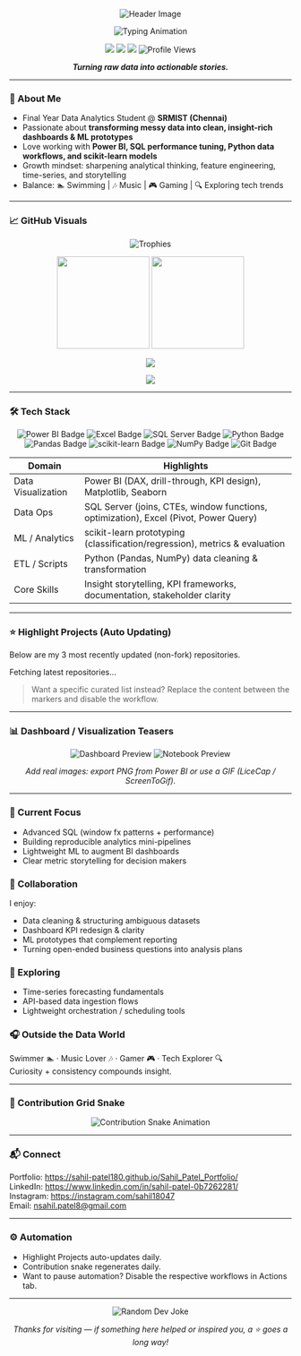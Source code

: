 <!-- Profile README for: Sahil-Patel180 -->

<p align="center">
  <img src="https://capsule-render.vercel.app/api?type=wave&color=0:0f2027,100:203a43&height=240&section=header&text=Sahil%20Patel&fontColor=ffffff&fontSize=60&animation=fadeIn&desc=Data%20Analytics%20%7C%20Dashboards%20%26%20ML%20Prototyping&descAlignY=65&descSize=18" alt="Header Image">
</p>

<p align="center">
  <img src="https://readme-typing-svg.demolab.com?font=Fira+Code&pause=1400&color=00D8FF&center=true&vCenter=true&width=720&lines=Turning+raw+data+into+actionable+stories;Power+BI+%7C+SQL+%7C+Python+%7C+ML;Final+Year+Data+Analytics+Student+at+SRMIST;Curiosity+Driven+Problem+Solver" alt="Typing Animation">
</p>

<p align="center">
  <a href="https://sahil-patel180.github.io/Sahil_Patel_Portfolio/"><img src="https://img.shields.io/badge/Portfolio-111111?style=for-the-badge&logo=About.me&logoColor=white" /></a>
  <a href="https://www.linkedin.com/in/sahil-patel-0b7262281/"><img src="https://img.shields.io/badge/LinkedIn-0A66C2?style=for-the-badge&logo=linkedin&logoColor=white" /></a>
  <a href="https://instagram.com/sahil18047"><img src="https://img.shields.io/badge/Instagram-E4405F?style=for-the-badge&logo=instagram&logoColor=white" /></a>
  <img src="https://komarev.com/ghpvc/?username=Sahil-Patel180&style=for-the-badge&color=0A66C2" alt="Profile Views">
</p>

<p align="center">
  <em><strong>Turning raw data into actionable stories.</strong></em>
</p>

---

### 🧭 About Me
- Final Year Data Analytics Student @ **SRMIST (Chennai)**  
- Passionate about **transforming messy data into clean, insight-rich dashboards & ML prototypes**  
- Love working with **Power BI, SQL performance tuning, Python data workflows, and scikit-learn models**  
- Growth mindset: sharpening analytical thinking, feature engineering, time-series, and storytelling  
- Balance: 🏊 Swimming | 🎶 Music | 🎮 Gaming | 🔍 Exploring tech trends

---

### 📈 GitHub Visuals
<p align="center">
  <img src="https://github-profile-trophy.ryo-ma.dev/?username=Sahil-Patel180&theme=tokyonight&margin-w=15&margin-h=15&no-frame=true" alt="Trophies" />
</p>

<p align="center">
  <img height="165" src="https://github-readme-stats.vercel.app/api?username=Sahil-Patel180&show_icons=true&theme=tokyonight" />
  <img height="165" src="https://github-readme-stats.vercel.app/api/top-langs/?username=Sahil-Patel180&layout=compact&theme=tokyonight" />
</p>

<p align="center">
  <img src="https://streak-stats.demolab.com?user=Sahil-Patel180&theme=tokyonight&hide_border=true" />
</p>

<p align="center">
  <img src="https://github-readme-activity-graph.vercel.app/graph?username=Sahil-Patel180&theme=react-dark&hide_border=true&area=true" />
</p>


---

### 🛠 Tech Stack
<p align="center">
  <img src="https://img.shields.io/badge/Power%20BI-F2C811?style=for-the-badge&logo=powerbi&logoColor=000" alt="Power BI Badge"/>
  <img src="https://img.shields.io/badge/Excel-217346?style=for-the-badge&logo=microsoftexcel&logoColor=white" alt="Excel Badge"/>
  <img src="https://img.shields.io/badge/SQL%20Server-CC2927?style=for-the-badge&logo=microsoftsqlserver&logoColor=white" alt="SQL Server Badge"/>
  <img src="https://img.shields.io/badge/Python-3776AB?style=for-the-badge&logo=python&logoColor=white" alt="Python Badge"/>
  <img src="https://img.shields.io/badge/Pandas-150458?style=for-the-badge&logo=pandas&logoColor=white" alt="Pandas Badge"/>
  <img src="https://img.shields.io/badge/scikit--learn-F7931E?style=for-the-badge&logo=scikitlearn&logoColor=white" alt="scikit-learn Badge"/>
  <img src="https://img.shields.io/badge/NumPy-013243?style=for-the-badge&logo=numpy&logoColor=white" alt="NumPy Badge"/>
  <img src="https://img.shields.io/badge/Git-F05032?style=for-the-badge&logo=git&logoColor=white" alt="Git Badge"/>
</p>

| Domain | Highlights |
|--------|------------|
| Data Visualization | Power BI (DAX, drill-through, KPI design), Matplotlib, Seaborn |
| Data Ops | SQL Server (joins, CTEs, window functions, optimization), Excel (Pivot, Power Query) |
| ML / Analytics | scikit-learn prototyping (classification/regression), metrics & evaluation |
| ETL / Scripts | Python (Pandas, NumPy) data cleaning & transformation |
| Core Skills | Insight storytelling, KPI frameworks, documentation, stakeholder clarity |

---

### ⭐ Highlight Projects (Auto Updating)
Below are my 3 most recently updated (non-fork) repositories.

<!-- AUTO-PROJECT-START -->
<!-- This section is auto-updated by .github/workflows/auto-projects.yml -->
Fetching latest repositories...
<!-- AUTO-PROJECT-END -->

> Want a specific curated list instead? Replace the content between the markers and disable the workflow.

---

### 📊 Dashboard / Visualization Teasers
<p align="center">
  <!-- Replace with real GIF / PNG exports -->
  <img src="https://via.placeholder.com/420x220.png?text=Power+BI+Dashboard+Preview" alt="Dashboard Preview" />
  <img src="https://via.placeholder.com/420x220.png?text=ML+Insights+Notebook" alt="Notebook Preview" />
</p>
<p align="center"><em>Add real images: export PNG from Power BI or use a GIF (LiceCap / ScreenToGif).</em></p>

---

### 🔄 Current Focus
- Advanced SQL (window fx patterns + performance)
- Building reproducible analytics mini-pipelines
- Lightweight ML to augment BI dashboards
- Clear metric storytelling for decision makers

### 🤝 Collaboration
I enjoy:
- Data cleaning & structuring ambiguous datasets
- Dashboard KPI redesign & clarity
- ML prototypes that complement reporting
- Turning open-ended business questions into analysis plans

### 🧪 Exploring
- Time-series forecasting fundamentals  
- API-based data ingestion flows  
- Lightweight orchestration / scheduling tools

### 🎧 Outside the Data World
Swimmer 🏊 · Music Lover 🎶 · Gamer 🎮 · Tech Explorer 🔍  
Curiosity + consistency compounds insight.

---

### 🐍 Contribution Grid Snake
<p align="center">
  <picture>
    <source media="(prefers-color-scheme: dark)" srcset="https://raw.githubusercontent.com/Sahil-Patel180/Sahil-Patel180/output/github-contribution-grid-snake-dark.svg" />
    <source media="(prefers-color-scheme: light)" srcset="https://raw.githubusercontent.com/Sahil-Patel180/Sahil-Patel180/output/github-contribution-grid-snake.svg" />
    <img alt="Contribution Snake Animation" src="https://raw.githubusercontent.com/Sahil-Patel180/Sahil-Patel180/output/github-contribution-grid-snake.svg" />
  </picture>
</p>

---

### 📬 Connect
Portfolio: https://sahil-patel180.github.io/Sahil_Patel_Portfolio/  
LinkedIn: https://www.linkedin.com/in/sahil-patel-0b7262281/  
Instagram: https://instagram.com/sahil18047  
Email: nsahil.patel8@gmail.com  

---

### ⚙️ Automation
- Highlight Projects auto-updates daily.
- Contribution snake regenerates daily.
- Want to pause automation? Disable the respective workflows in Actions tab.

---

<p align="center">
  <img src="https://readme-jokes.vercel.app/api?hideBorder&theme=tokyonight" alt="Random Dev Joke" />
</p>

<p align="center"><em>Thanks for visiting — if something here helped or inspired you, a ⭐ goes a long way!</em></p>
